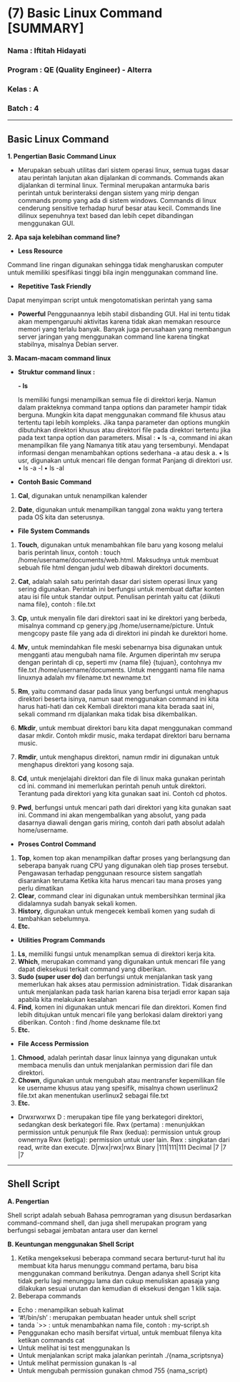# (7) Basic Linux Command [SUMMARY]
### Nama 		: Iftitah Hidayati
### Program	    : QE (Quality Engineer) - Alterra 
### Kelas		: A
### Batch 		: 4
___
## **Basic Linux Command**
**1.	Pengertian Basic Command Linux**
- <p> Merupakan sebuah utilitas dari sistem operasi linux, semua tugas dasar atau perintah lanjutan akan dijalankan di commands. Commands akan dijalankan di terminal linux. Terminal merupakan antarmuka baris perintah untuk berinteraksi dengan sistem yang mirip dengan commands promp yang ada di sistem windows. Commands di linux cenderung sensitive terhadap huruf besar atau kecil. Commands line dilinux sepenuhnya text based dan lebih cepet dibandingan menggunakan GUI. </p>

**2.	Apa saja kelebihan command line?**
-	**Less Resource**
<p> Command line ringan digunakan sehingga tidak mengharuskan computer untuk memiliki spesifikasi tinggi bila ingin menggunakan command line.</p>

-	**Repetitive Task Friendly**
<p> Dapat menyimpan script untuk mengotomatiskan perintah yang sama </p>

-	**Powerful**
Penggunaannya lebih stabil disbanding GUI. Hal ini tentu tidak akan mempengaruuhi aktivitas karena tidak akan memakan resource memori yang terlalu banyak. Banyak juga perusahaan yang membangun server jaringan yang menggunakan command line karena tingkat stabilnya, misalnya Debian server.

**3.	Macam-macam command linux**
-	**Struktur command linux :**

    **- ls**

    ls memiliki fungsi menampilkan semua file di direktori kerja. Namun dalam prakteknya command tanpa options dan parameter hampir tidak berguna. Mungkin kita dapat menggunakan command file khusus atau tertentu tapi lebih kompleks. Jika tanpa parameter dan options mungkin dibutuhkan direktori khusus atau direktori file pada direktori tertentu jika pada text tanpa option dan parameters. Misal :
•	ls -a, command ini akan menampilkan file yang Namanya titik atau yang tersembunyi. Mendapat informasi dengan menambahkan options sederhana -a atau desk a. 
•	ls usr, digunakan untuk mencari file dengan format Panjang di direktori usr.
•	ls -a -l
•	ls -al

-	**Contoh Basic Command**

1. **Cal**, digunakan untuk nenampilkan kalender

2. **Date**, digunakan untuk menampilkan tanggal zona waktu yang tertera pada OS kita dan seterusnya.

-	**File System Commands**

1. **Touch**, digunakan untuk menambahkan file baru yang kosong melalui baris perintah linux, contoh : touch /home/username/documents/web.html. Maksudnya untuk membuat sebuah file html dengan judul web dibawah direktori documents.

2. **Cat**, adalah salah satu perintah dasar dari sistem operasi linux yang sering digunakan. Perintah ini berfungsi untuk membuat daftar konten atau isi file untuk standar output. Penulisan perintah yaitu cat {diikuti nama file}, contoh : file.txt

3. **Cp**, untuk menyalin file dari direktori saat ini ke direktori yang berbeda, misalnya command cp genery.jpg /home/username/picture. Untuk mengcopy paste file yang ada di direktori ini pindah ke durektori home.

4. **Mv**, untuk memindahkan file meski sebenarnya bisa digunakan untuk mengganti atau mengubah nama file. Argumen diperintah mv serupa dengan perintah di cp, seperti mv {nama file} {tujuan}, contohnya mv file.txt /home/username/documents. Untuk mengganti nama file nama linuxnya adalah mv filename.txt newname.txt

5. **Rm**, yaitu command dasar pada linux yang berfungsi untuk menghapus direktori beserta isinya, namun saat menggunakan command ini kita harus hati-hati dan cek Kembali direktori mana kita berada saat ini, sekali command rm dijalankan maka tidak bisa dikembalikan.

6. **Mkdir**, untuk membuat direktori baru kita dapat menggunakan command dasar mkdir. Contoh mkdir music, maka terdapat direktori baru bernama music. 

7. **Rmdir**, untuk menghapus direktori, namun rmdir ini digunakan untuk menghapus direktori yang kosong saja. 

8. **Cd**, untuk menjelajahi direktori dan file di linux maka gunakan perintah cd ini. command ini memerlukan perintah penuh untuk direktori. Terantung pada direktori yang kita gunakan saat ini. Contoh cd photos.

9. **Pwd**, berfungsi untuk mencari path dari direktori yang kita gunakan saat ini. Command ini akan mengembalikan yang absolut, yang pada dasarnya diawali dengan garis miring, contoh dari path absolut adalah home/username.

-	**Proses Control Command**
1.	**Top**, komen top akan menampilkan daftar proses yang berlangsung dan seberapa banyak ruang CPU yang digunakan oleh tiap proses tersebut. Pengawasan terhadap penggunaan resource sistem sangatlah disarankan terutama Ketika kita harus mencari tau mana proses yang perlu dimatikan 
2.	**Clear**, command clear ini digunakan untuk membersihkan terminal jika didalamnya sudah banyak sekali komen.
3.	**History**, digunakan untuk mengecek kembali komen yang sudah di tambahkan sebelumnya.
4.	**Etc.**

-	**Utilities Program Commands**
1.	**Ls**, memiliki fungsi untuk menamplkan semua di direktori kerja kita. 
2.	**Which**, merupakan command yang digunakan untuk mencari file yang dapat dieksekusi terkait command yang diberikan.
3.	**Sudo (super user do)** dan berfungsi untuk menjalankan task yang memerlukan hak akses atau permission administration. Tidak disarankan untuk menjalankan pada task harian karena bisa terjadi error kapan saja apabila kita melakukan kesalahan 
4.	**Find**, komen ini digunakan untuk mencari file dan direktori. Komen find lebih ditujukan untuk mencari file yang berlokasi dalam direktori yang diberikan. Contoh : find /home deskname file.txt
5.	**Etc.**

-	**File Access Permission**
1.	**Chmood**, adalah perintah dasar linux lainnya yang digunakan untuk membaca menulis dan untuk menjalankan permission dari file dan direktori.
2.	**Chown**, digunakan untuk mengubah atau mentransfer kepemilikan file ke username khusus atau yang spesifik, misalnya chown userlinux2 file.txt akan menentukan userlinux2 sebagai file.txt
3.	**Etc.**
-	Drwxrwxrwx
D : merupakan tipe file yang berkategori direktori, sedangkan desk berkategori file.
Rwx (pertama) : menunjukkan permission untuk penunjuk file
Rwx (kedua): permission untuk group ownernya
Rwx (ketiga): permission untuk user lain.
Rwx : singkatan dari read, write dan execute.
   D|rwx|rwx|rwx
Binary 	      |111|111|111
Decimal    |7	 |7    |7

___
## **Shell Script**
**A.	Pengertian**

Shell script adalah sebuah Bahasa pemrograman yang disusun berdasarkan command-command shell, dan juga shell merupakan program yang berfungsi sebagai jembatan antara user dan kernel 

**B.	Keuntungan menggunakan Shell Script**
1.	Ketika mengeksekusi beberapa command secara berturut-turut hal itu membuat kita harus menunggu command pertama, baru bisa menggunakan command berikutnya. Dengan adanya shell Script kita tidak perlu lagi menunggu lama dan cukup menuliskan apasaja yang dilakukan sesuai urutan dan kemudian di eksekusi dengan 1 klik saja. 
2.	Beberapa commands
-	Echo : menampilkan sebuah kalimat 
-	‘#!/bin/sh’ : merupakan pembuatan header untuk shell script
-	tanda `>> : untuk menambahkan nama file, contoh : my-script.sh
-	Penggunakan echo masih bersifat virtual, untuk membuat filenya kita ketikan commands cat
-	Untuk melihat isi test menggunakan ls
-	Untuk menjalankan script maka jalankan perintah ./{nama_scriptsnya}
-	Untuk melihat permission gunakan ls -al
-	Untuk mengubah permission gunakan chmod 755 {nama_script}
